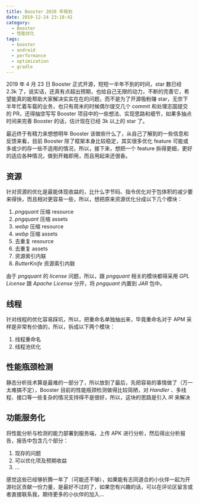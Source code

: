 ```yaml
---
title: Booster 2020 年规划
date: 2019-12-24 23:18:42
category:
  - Booster
  - 性能优化
tags:
  - booster
  - android
  - performance
  - optimization
  - gradle
---
```


2019 年 4 月 23 日 Booster 正式开源，短短一半年不到的时间，star 数已经 2.3k 了，说实话，还真有点超出预期，也给自己无限的动力，不断的完善它，希望能真的能帮助大家解决实实在在的问题，而不是为了开源吸粉赚 star，无奈下半年忙着车载的业务，也只有周末的时候偶尔提交几个 commit 和处理志国提交的 PR，还得抽空写写 Booster 项目中的一些想法、实现思路和细节，如果多抽点时间来完善 Booster 的话，估计现在已经 3k 以上的 star 了。

最近终于有精力来想想明年 Booster 该做些什么了，从自己了解到的一些信息和反馈来看，目前 Booster 除了框架本身比较稳定，其实很多优化 feature 可能或多或少的存一些不适用的情况，所以，接下来，想把一个 feature 拆得更细，更好的适应各种情况，做到开箱即用，而且用起来还很香。

## 资源

针对资源的优化是最能体现收益的，比什么字节码、指令优化对于包体积的减少要来得快，而且相对更容易一些，所以，想把原来资源优化分成以下几个模块：

1. *pngquant* 压缩 resource
1. *pngquant* 压缩 assets
1. *webp* 压缩 resource
1. *webp* 压缩 assets
1. 去重复 resource
1. 去重复 assets
1. 资源索引内联
1. *ButterKnife* 资源索引内联

由于 *pngquant* 的 *license* 问题，所以，跟 *pngquant* 相关的模块都得采用 *GPL License* 跟 *Apache License* 分开，将 *pngquant* 内置到 *JAR* 包中。

## 线程

针对线程的优化容易踩坑，所以，把重命名单独抽出来，毕竟重命名对于 APM 采样是非常有价值的，所以，拆成以下两个模块：

1. 线程重命名
1. 线程池优化

## 性能瓶颈检测

静态分析技术算是最难的一部分了，所以放到了最后，先把容易的事情做了（万一太难搞不定），Booster 目前的性能瓶颈检测做得比较简陋，对 *Handler* 、多线程、接口等一些复杂的情况支持得不是很好，所以，这块的思路是引入 *IR* 来解决

## 功能服务化

将性能分析与检测的能力部署到服务端，上传 APK 进行分析，然后得出分析报告，报告中包含几个部分：

1. 现存的问题
1. 可以优化项及预期收益
1. ...

感觉这些已经够折腾一年了（可能还不够），如果能有志同道合的小伙伴一起为开源社区贡献一份力量，是最好不过的了，如果您有兴趣的话，可以在评论区留言或者直接联系我，期待更多的小伙伴的加入...

